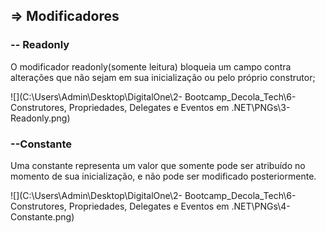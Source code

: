## => Modificadores

### -- Readonly

O modificador readonly(somente leitura) bloqueia um campo contra alterações que não sejam em sua inicialização ou pelo próprio construtor;

![](C:\Users\Admin\Desktop\DigitalOne\2- Bootcamp_Decola_Tech\6- Construtores, Propriedades, Delegates e Eventos em .NET\PNGs\3-Readonly.png)



### --Constante

Uma constante representa um valor que somente pode ser atribuído no momento de sua inicialização, e não pode ser modificado posteriormente.

![](C:\Users\Admin\Desktop\DigitalOne\2- Bootcamp_Decola_Tech\6- Construtores, Propriedades, Delegates e Eventos em .NET\PNGs\4-Constante.png)